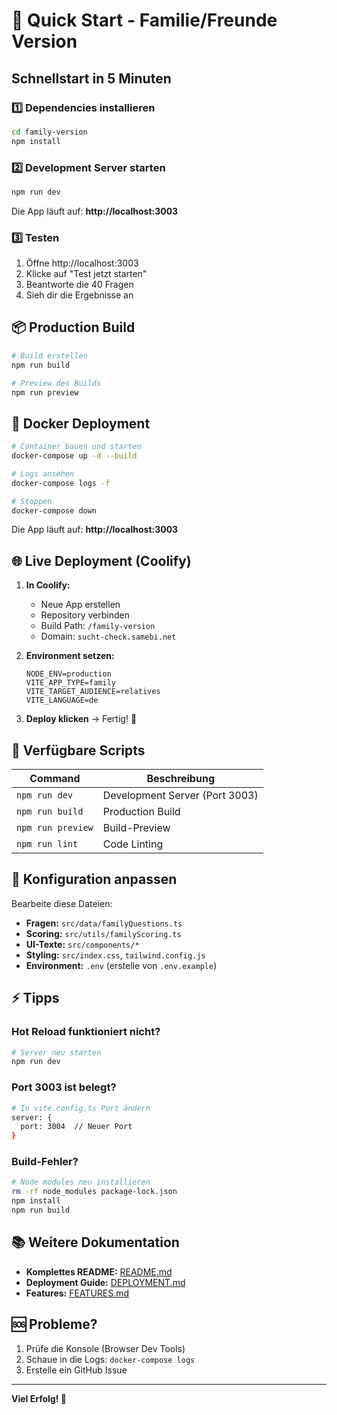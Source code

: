 # 🚀 Quick Start - Familie/Freunde Version

## Schnellstart in 5 Minuten

### 1️⃣ Dependencies installieren

```bash
cd family-version
npm install
```

### 2️⃣ Development Server starten

```bash
npm run dev
```

Die App läuft auf: **http://localhost:3003**

### 3️⃣ Testen

1. Öffne http://localhost:3003
2. Klicke auf "Test jetzt starten"
3. Beantworte die 40 Fragen
4. Sieh dir die Ergebnisse an

## 📦 Production Build

```bash
# Build erstellen
npm run build

# Preview des Builds
npm run preview
```

## 🐳 Docker Deployment

```bash
# Container bauen und starten
docker-compose up -d --build

# Logs ansehen
docker-compose logs -f

# Stoppen
docker-compose down
```

Die App läuft auf: **http://localhost:3003**

## 🌐 Live Deployment (Coolify)

1. **In Coolify:**
   - Neue App erstellen
   - Repository verbinden
   - Build Path: `/family-version`
   - Domain: `sucht-check.samebi.net`

2. **Environment setzen:**
   ```
   NODE_ENV=production
   VITE_APP_TYPE=family
   VITE_TARGET_AUDIENCE=relatives
   VITE_LANGUAGE=de
   ```

3. **Deploy klicken** → Fertig! 🎉

## 📝 Verfügbare Scripts

| Command | Beschreibung |
|---------|--------------|
| `npm run dev` | Development Server (Port 3003) |
| `npm run build` | Production Build |
| `npm run preview` | Build-Preview |
| `npm run lint` | Code Linting |

## 🔧 Konfiguration anpassen

Bearbeite diese Dateien:

- **Fragen:** `src/data/familyQuestions.ts`
- **Scoring:** `src/utils/familyScoring.ts`
- **UI-Texte:** `src/components/*`
- **Styling:** `src/index.css`, `tailwind.config.js`
- **Environment:** `.env` (erstelle von `.env.example`)

## ⚡ Tipps

### Hot Reload funktioniert nicht?
```bash
# Server neu starten
npm run dev
```

### Port 3003 ist belegt?
```bash
# In vite.config.ts Port ändern
server: {
  port: 3004  // Neuer Port
}
```

### Build-Fehler?
```bash
# Node modules neu installieren
rm -rf node_modules package-lock.json
npm install
npm run build
```

## 📚 Weitere Dokumentation

- **Komplettes README:** [README.md](./README.md)
- **Deployment Guide:** [DEPLOYMENT.md](./DEPLOYMENT.md)
- **Features:** [FEATURES.md](./FEATURES.md)

## 🆘 Probleme?

1. Prüfe die Konsole (Browser Dev Tools)
2. Schaue in die Logs: `docker-compose logs`
3. Erstelle ein GitHub Issue

---

**Viel Erfolg! 💙**











